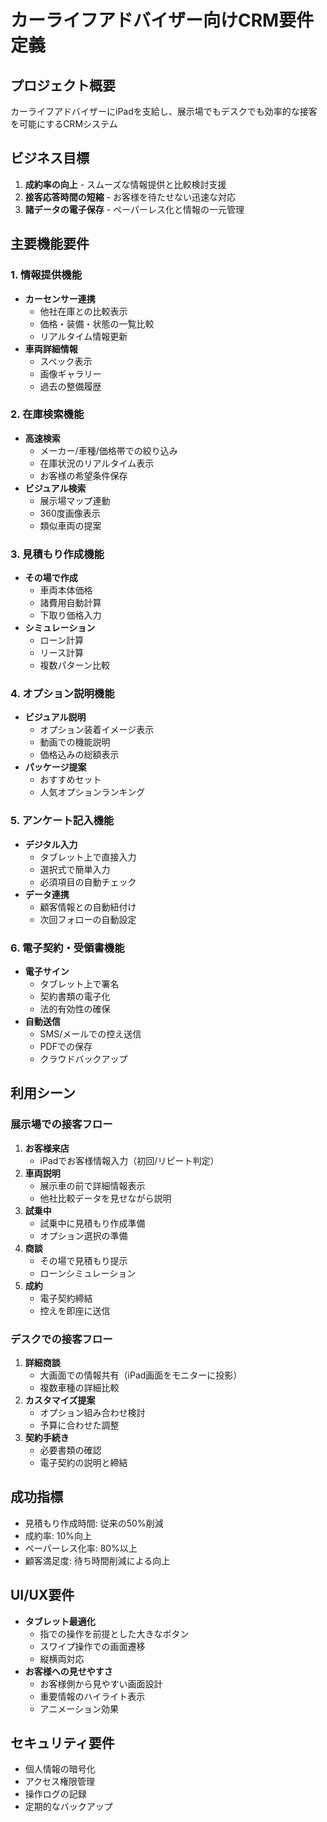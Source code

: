# カーライフアドバイザー向けCRM要件定義

## プロジェクト概要
カーライフアドバイザーにiPadを支給し、展示場でもデスクでも効率的な接客を可能にするCRMシステム

## ビジネス目標
1. **成約率の向上** - スムーズな情報提供と比較検討支援
2. **接客応答時間の短縮** - お客様を待たせない迅速な対応
3. **諸データの電子保存** - ペーパーレス化と情報の一元管理

## 主要機能要件

### 1. 情報提供機能
- **カーセンサー連携**
  - 他社在庫との比較表示
  - 価格・装備・状態の一覧比較
  - リアルタイム情報更新
- **車両詳細情報**
  - スペック表示
  - 画像ギャラリー
  - 過去の整備履歴

### 2. 在庫検索機能
- **高速検索**
  - メーカー/車種/価格帯での絞り込み
  - 在庫状況のリアルタイム表示
  - お客様の希望条件保存
- **ビジュアル検索**
  - 展示場マップ連動
  - 360度画像表示
  - 類似車両の提案

### 3. 見積もり作成機能
- **その場で作成**
  - 車両本体価格
  - 諸費用自動計算
  - 下取り価格入力
- **シミュレーション**
  - ローン計算
  - リース計算
  - 複数パターン比較

### 4. オプション説明機能
- **ビジュアル説明**
  - オプション装着イメージ表示
  - 動画での機能説明
  - 価格込みの総額表示
- **パッケージ提案**
  - おすすめセット
  - 人気オプションランキング

### 5. アンケート記入機能
- **デジタル入力**
  - タブレット上で直接入力
  - 選択式で簡単入力
  - 必須項目の自動チェック
- **データ連携**
  - 顧客情報との自動紐付け
  - 次回フォローの自動設定

### 6. 電子契約・受領書機能
- **電子サイン**
  - タブレット上で署名
  - 契約書類の電子化
  - 法的有効性の確保
- **自動送信**
  - SMS/メールでの控え送信
  - PDFでの保存
  - クラウドバックアップ

## 利用シーン

### 展示場での接客フロー
1. **お客様来店**
   - iPadでお客様情報入力（初回/リピート判定）
2. **車両説明**
   - 展示車の前で詳細情報表示
   - 他社比較データを見せながら説明
3. **試乗中**
   - 試乗中に見積もり作成準備
   - オプション選択の準備
4. **商談**
   - その場で見積もり提示
   - ローンシミュレーション
5. **成約**
   - 電子契約締結
   - 控えを即座に送信

### デスクでの接客フロー
1. **詳細商談**
   - 大画面での情報共有（iPad画面をモニターに投影）
   - 複数車種の詳細比較
2. **カスタマイズ提案**
   - オプション組み合わせ検討
   - 予算に合わせた調整
3. **契約手続き**
   - 必要書類の確認
   - 電子契約の説明と締結

## 成功指標
- 見積もり作成時間: 従来の50%削減
- 成約率: 10%向上
- ペーパーレス化率: 80%以上
- 顧客満足度: 待ち時間削減による向上

## UI/UX要件
- **タブレット最適化**
  - 指での操作を前提とした大きなボタン
  - スワイプ操作での画面遷移
  - 縦横両対応
- **お客様への見せやすさ**
  - お客様側から見やすい画面設計
  - 重要情報のハイライト表示
  - アニメーション効果

## セキュリティ要件
- 個人情報の暗号化
- アクセス権限管理
- 操作ログの記録
- 定期的なバックアップ